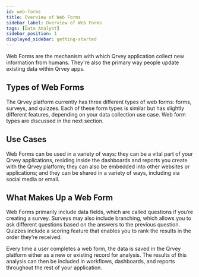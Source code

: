 ```yaml
---
id: web-forms
title: Overview of Web Forms
sidebar_label: Overview of Web Forms
tags: [Data Analyst]
sidebar_position: 1
displayed_sidebar: getting-started
---
```

<div style={{textAlign: "justify"}}>

Web Forms are the mechanism with which Qrvey application collect new information from humans. They're also the primary way people update existing data within Qrvey apps. 

## Types of Web Forms
The Qrvey platform currently has three different types of web forms: forms, surveys, and quizzes. Each of these form types is similar but has slightly different features, depending on your data collection use case.  Web form types are discussed in the next section. 

## Use Cases
Web Forms can be used in a variety of ways:  they can be a vital part of your Qrvey applications, residing inside the dashboards and reports you create with the Qrvey platform; they can also be embedded into other websites or applications; and they can be shared in a variety of ways, including via social media or email. 

## What Makes Up a Web Form
Web Forms primarily include data fields, which are called questions if you’re creating a survey. Surveys may also include branching, which allows you to ask different questions based on the answers to the previous question.  Quizzes include a scoring feature that enables you to rank the results in the order they’re received. 

Every time a user completes a web form, the data is saved in the Qrvey platform either as a new or existing record for analysis. The results of this analysis can then be included in workflows, dashboards, and reports throughout the rest of your application. 

</div>